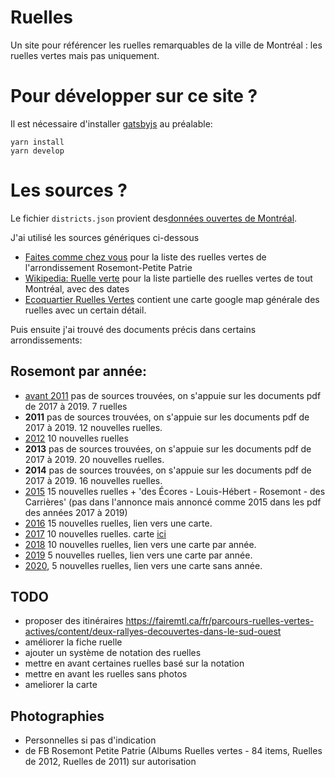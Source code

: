 # Ruelles

Un site pour référencer les ruelles remarquables de la ville de Montréal : les ruelles vertes mais pas uniquement.

# Pour développer sur ce site ?

Il est nécessaire d'installer [gatsbyjs](https://www.gatsbyjs.org/) au préalable:

```
yarn install
yarn develop
```

# Les sources ?

Le fichier `districts.json` provient des[données ouvertes de Montréal](https://www.donneesquebec.ca/recherche/fr/dataset/vmtl-polygones-arrondissements).

J'ai utilisé les sources génériques ci-dessous

* [Faites comme chez vous](https://faitescommechezvous.org/) pour la liste des ruelles vertes de l'arrondissement Rosemont-Petite Patrie
* [Wikipedia: Ruelle verte](https://fr.wikipedia.org/wiki/Ruelle_verte) pour la liste partielle des ruelles vertes de tout Montréal, avec des dates
* [Ecoquartier Ruelles Vertes](https://www.ruellesvertesdemontreal.ca/) contient une carte google map générale des ruelles avec un certain détail.

Puis ensuite j'ai trouvé des documents précis dans certains arrondissements:

## Rosemont par année:
- [avant 2011](http://ville.montreal.qc.ca/pls/portal/docs/PAGE/ARROND_RPP_FR/MEDIA/DOCUMENTS/DOCUMENT7.PDF) pas de sources trouvées, on s'appuie sur les documents pdf de 2017 à 2019. 7 ruelles
- **2011** pas de sources trouvées, on s'appuie sur les documents pdf de 2017 à 2019. 12 nouvelles ruelles.
- [2012](https://ville.montreal.qc.ca/pls/portal/docs/PAGE/ARROND_RPP_FR/MEDIA/DOCUMENTS/Automne_2012.pdf) 10 nouvelles ruelles
- **2013** pas de sources trouvées, on s'appuie sur les documents pdf de 2017 à 2019. 20 nouvelles ruelles.
- **2014** pas de sources trouvées, on s'appuie sur les documents pdf de 2017 à 2019. 16 nouvelles ruelles.
- [2015](http://ville.montreal.qc.ca/portal/page?_pageid=7357,77139652&_dad=portal&_schema=PORTAL&id=24592) 15 nouvelles ruelles + 'des Écores - Louis-Hébert - Rosemont - des Carrières' (pas dans l'annonce mais annoncé comme 2015 dans les pdf des années 2017 à 2019)
- [2016](http://ville.montreal.qc.ca/portal/page?_pageid=7357,77137603&_dad=portal&_schema=PORTAL&id=14216&ret=/pls/portal/url/page/arrond_rpp_fr/rep_annonces/rep_actualites/coll_actualites) 15 nouvelles ruelles, lien vers une carte.
- [2017](http://ville.montreal.qc.ca/portal/page?_pageid=7357,77139652&_dad=portal&_schema=PORTAL&id=28106) 10 nouvelles ruelles. carte [ici](http://ville.montreal.qc.ca/pls/portal/docs/PAGE/ARROND_RPP_FR/MEDIA/DOCUMENTS/CARTE%20RVS%20RPP%20(COLOR%C9).PDF)
- [2018](http://ville.montreal.qc.ca/portal/page?_pageid=7357,77137603&_dad=portal&_schema=PORTAL&id=19145&ret=/pls/portal/url/page/arrond_rpp_fr/rep_annonces/rep_actualites/coll_actualites) 10 nouvelles ruelles, lien vers une carte par année.
- [2019](http://ville.montreal.qc.ca/portal/page?_pageid=7357,77137603&_dad=portal&_schema=PORTAL&id=21835&ret=/pls/portal/url/page/arrond_rpp_fr/rep_annonces/rep_actualites/coll_actualites) 5 nouvelles ruelles, lien vers une carte par année.
- [2020](https://montreal.ca/actualites/cinq-nouvelles-ruelles-vertes-dans-le-quartier), 5 nouvelles ruelles, lien vers une carte sans année.


## TODO
- proposer des itinéraires https://fairemtl.ca/fr/parcours-ruelles-vertes-actives/content/deux-rallyes-decouvertes-dans-le-sud-ouest
- améliorer la fiche ruelle
- ajouter un système de notation des ruelles
- mettre en avant certaines ruelles basé sur la notation
- mettre en avant les ruelles sans photos
- ameliorer la carte

## Photographies
- Personnelles si pas d'indication
- de FB Rosemont Petite Patrie (Albums Ruelles vertes - 84 items, Ruelles de 2012, Ruelles de 2011) sur autorisation
